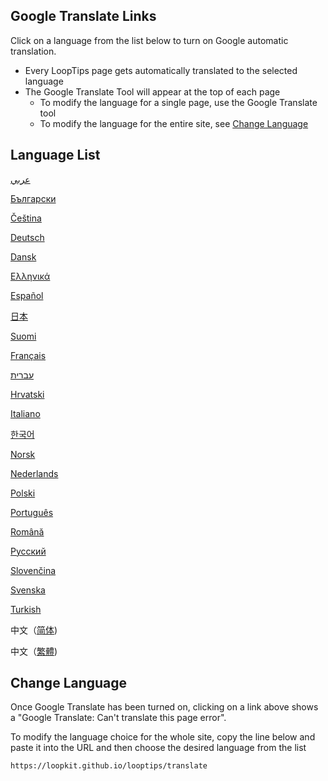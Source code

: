 ## Google Translate Links

Click on a language from the list below to turn on Google automatic translation.

* Every LoopTips page gets automatically translated to the selected language
* The Google Translate Tool will appear at the top of each page
    * To modify the language for a single page, use the Google Translate tool
    * To modify the language for the entire site, see [Change Language](#change-language)

## Language List

[عربي](https://loopkit-github-io.translate.goog/looptips/?_x_tr_sl=auto&_x_tr_tl=ar)

[Български](https://loopkit-github-io.translate.goog/looptips/?_x_tr_sl=auto&_x_tr_tl=bg)

[Čeština](https://loopkit-github-io.translate.goog/looptips/?_x_tr_sl=auto&_x_tr_tl=cs)

[Deutsch](https://loopkit-github-io.translate.goog/looptips/?_x_tr_sl=auto&_x_tr_tl=de)

[Dansk](https://loopkit-github-io.translate.goog/looptips/?_x_tr_sl=auto&_x_tr_tl=da)

[Ελληνικά](https://loopkit-github-io.translate.goog/looptips/?_x_tr_sl=auto&_x_tr_tl=el)

[Español](https://loopkit-github-io.translate.goog/looptips/?_x_tr_sl=auto&_x_tr_tl=es)

[日本](https://loopkit-github-io.translate.goog/looptips/?_x_tr_sl=auto&_x_tr_tl=ja)

[Suomi](https://loopkit-github-io.translate.goog/looptips/?_x_tr_sl=auto&_x_tr_tl=fi)

[Français](https://loopkit-github-io.translate.goog/looptips/?_x_tr_sl=auto&_x_tr_tl=fr)

[עברית](https://loopkit-github-io.translate.goog/looptips/?_x_tr_sl=auto&_x_tr_tl=he)

[Hrvatski](https://loopkit-github-io.translate.goog/looptips/?_x_tr_sl=auto&_x_tr_tl=hr)

[Italiano](https://loopkit-github-io.translate.goog/looptips/?_x_tr_sl=auto&_x_tr_tl=it)

[한국어](https://loopkit-github-io.translate.goog/looptips/?_x_tr_sl=auto&_x_tr_tl=ko)

[Norsk](https://loopkit-github-io.translate.goog/looptips/?_x_tr_sl=auto&_x_tr_tl=nb)

[Nederlands](https://loopkit-github-io.translate.goog/looptips/?_x_tr_sl=auto&_x_tr_tl=nl)

[Polski](https://loopkit-github-io.translate.goog/looptips/?_x_tr_sl=auto&_x_tr_tl=pl)

[Português](https://loopkit-github-io.translate.goog/looptips/?_x_tr_sl=auto&_x_tr_tl=pt)

[Română](https://loopkit-github-io.translate.goog/looptips/?_x_tr_sl=auto&_x_tr_tl=ro)

[Русский](https://loopkit-github-io.translate.goog/looptips/?_x_tr_sl=auto&_x_tr_tl=ru)

[Slovenčina](https://loopkit-github-io.translate.goog/looptips/?_x_tr_sl=auto&_x_tr_tl=sk)

[Svenska](https://loopkit-github-io.translate.goog/looptips/?_x_tr_sl=auto&_x_tr_tl=sv)

[Turkish](https://loopkit-github-io.translate.goog/looptips/?_x_tr_sl=auto&_x_tr_tl=tr)

中文（[简体](https://loopkit-github-io.translate.goog/looptips/?_x_tr_sl=auto&_x_tr_tl=zh_cn))

中文（[繁體](https://loopkit-github-io.translate.goog/looptips/?_x_tr_sl=auto&_x_tr_tl=zh_tw))

## Change Language

Once Google Translate has been turned on, clicking on a link above shows a "Google Translate: Can't translate this page error".

To modify the language choice for the whole site, copy the line below and paste it into the URL and then choose the desired language from the list

```
https://loopkit.github.io/looptips/translate
```
